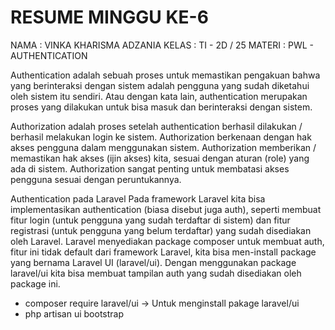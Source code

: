 # RESUME MINGGU KE-6
NAMA   : VINKA KHARISMA ADZANIA
KELAS  : TI - 2D / 25 
MATERI : PWL - AUTHENTICATION

Authentication adalah sebuah proses untuk memastikan pengakuan bahwa yang berinteraksi dengan sistem adalah pengguna yang sudah diketahui oleh sistem itu sendiri. Atau dengan kata lain, authentication merupakan proses yang dilakukan untuk bisa masuk dan berinteraksi dengan sistem.

Authorization adalah proses setelah authentication berhasil dilakukan / berhasil melakukan login ke sistem. Authorization berkenaan dengan hak akses pengguna dalam menggunakan sistem. Authorization memberikan / memastikan hak akses (ijin akses) kita, sesuai dengan aturan (role) yang ada di sistem. Authorization sangat penting untuk membatasi akses pengguna sesuai dengan peruntukannya.

Authentication pada Laravel
Pada framework Laravel kita bisa implementasikan authentication (biasa disebut juga auth), seperti membuat fitur login (untuk pengguna yang sudah terdaftar di sistem) dan fitur registrasi (untuk pengguna yang belum terdaftar) yang sudah disediakan oleh Laravel. Laravel menyediakan package composer untuk membuat auth, fitur ini tidak default dari framework Laravel, kita bisa men-install package yang bernama Laravel UI (laravel/ui). Dengan menggunakan package laravel/ui kita bisa membuat tampilan auth yang sudah disediakan oleh package ini.

- composer require laravel/ui -> Untuk menginstall pakage laravel/ui
- php artisan ui bootstrap
